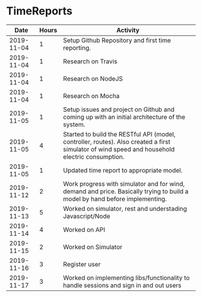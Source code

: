 # TimeReports
| Date  |      Hours    | Activity                                       |
| ----------- | ------- |------------------------------------------------|
| 2019-11-04  | 1       | Setup Github Repository and first time reporting. |
| 2019-11-04  | 1       | Research on Travis |
| 2019-11-04  | 1       | Research on NodeJS |
| 2019-11-04  | 1       | Research on Mocha |
| 2019-11-05  | 1       | Setup issues and project on Github and coming up with an initial architecture of the system. |
| 2019-11-05  | 4       | Started to build the RESTful API (model, controller, routes). Also created a first simulator of wind speed and household electric consumption. |
| 2019-11-05  | 1       | Updated time report to appropriate model. |
| 2019-11-12  | 2       | Work progress with simulator and for wind, demand and price. Basically trying to build a model by hand before implementing. |
| 2019-11-13  | 5       | Worked on simulator, rest and understading Javascript/Node |
| 2019-11-14  | 4       | Worked on API |
| 2019-11-15  | 2       | Worked on Simulator |
| 2019-11-16  | 3       | Register user |
| 2019-11-17  | 3       | Worked on implementing libs/functionality to handle sessions and sign in and out users |
